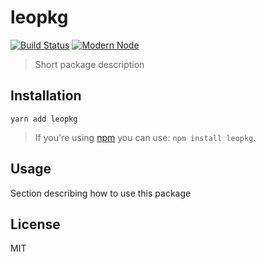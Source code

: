 # leopkg

[![Build Status](https://travis-ci.com/leobastiani/leopkg.svg?branch=master)](https://travis-ci.com/leobastiani/leopkg)
[![Modern Node](https://img.shields.io/badge/modern-node-9BB48F.svg)](https://github.com/sheerun/modern-node)

> Short package description

## Installation

```
yarn add leopkg
```

> If you're using [npm](https://www.npmjs.com/) you can use: `npm install leopkg`.

## Usage

Section describing how to use this package

## License

MIT
